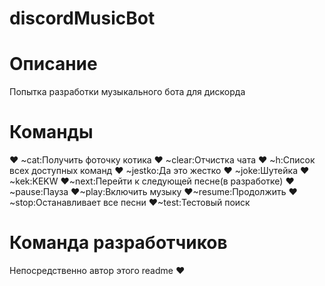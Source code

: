 # discordMusicBot

# Описание

Попытка разработки музыкального бота для дискорда 

# Команды
❤ ~cat:Получить фоточку котика 
❤ ~clear:Отчистка чата 
❤ ~h:Список всех доступных команд 
❤ ~jestko:Да это жестко 
❤ ~joke:Шутейка 
❤ ~kek:KEKW 
❤~next:Перейти к следующей песне(в разработке) 
❤~pause:Пауза 
❤~play:Включить музыку 
❤~resume:Продолжить 
❤~stop:Останавливает все песни 
❤~test:Тестовый поиск 

# Команда разработчиков

Непосредственно автор этого readme ❤
